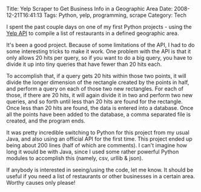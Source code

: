 Title: Yelp Scraper to Get Business Info in a Geographic Area
Date: 2008-12-21T16:41:13
Tags: Python, yelp, programming, scrape
Category: Tech

I spent the past couple days on one of my first Python projects - using the <a href="http://www.yelp.com/developers" target="_blank">Yelp API</a> to compile a list of restaurants in a defined geographic area.

It's been a good project. Because of some limitations of the API, I had to do some interesting tricks to make it work. One problem with the API is that it only allows 20 hits per query, so if you want to do a big query, you have to divide it up into tiny queries that have fewer than 20 hits each. 

To accomplish that, if a query gets 20 hits within those two points, it will divide the longer dimension of the rectangle created by the points in half, and perform a query on each of those two new rectangles. For each of those, if there are 20 hits, it will again divide it in two and perform two new queries, and so forth until less than 20 hits are found for the rectangle. Once less than 20 hits are found, the data is entered into a database. Once all the points have been added to the database, a comma separated file is created, and the program ends. 

It was pretty incredible switching to Python for this project from my usual Java, and also using an official API for the first time. This project ended up being about 200 lines (half of which are comments). I can't imagine how long it would be with Java, since I used some rather powerful Python modules to accomplish this (namely, csv, urllib & json).

If anybody is interested in seeing/using the code, let me know. It should be useful if you need a list of restaurants or other businesses in a certain area. Worthy causes only please!
